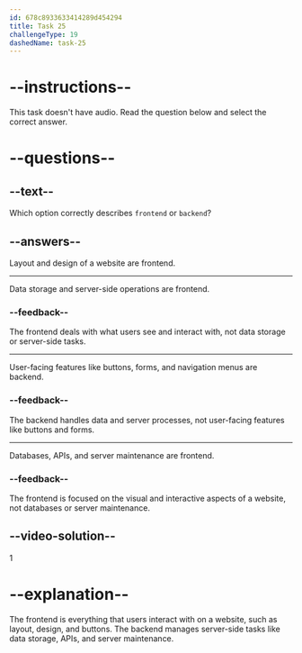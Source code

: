 ```yaml
---
id: 678c8933633414289d454294
title: Task 25
challengeType: 19
dashedName: task-25
---
```


# --instructions--

This task doesn't have audio. Read the question below and select the correct answer.

# --questions--

## --text--

Which option correctly describes `frontend` or `backend`?

## --answers--

Layout and design of a website are frontend.

---

Data storage and server-side operations are frontend.

### --feedback--

The frontend deals with what users see and interact with, not data storage or server-side tasks.

---

User-facing features like buttons, forms, and navigation menus are backend.

### --feedback--

The backend handles data and server processes, not user-facing features like buttons and forms.

---

Databases, APIs, and server maintenance are frontend.

### --feedback--

The frontend is focused on the visual and interactive aspects of a website, not databases or server maintenance.

## --video-solution--

1

# --explanation--

The frontend is everything that users interact with on a website, such as layout, design, and buttons. The backend manages server-side tasks like data storage, APIs, and server maintenance.
